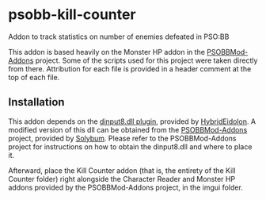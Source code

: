 # psobb-kill-counter
Addon to track statistics on number of enemies defeated in PSO:BB

This addon is based heavily on the Monster HP addon in the
[PSOBBMod-Addons](https://github.com/Solybum/PSOBBMod-Addons) project.
Some of the scripts used for this project were taken directly from there.
Attribution for each file is provided in a header comment at the top of each file.

## Installation
This addon depends on the [dinput8.dll plugin](https://github.com/HybridEidolon/psobbaddonplugin),
provided by [HybridEidolon](https://github.com/HybridEidolon). A modified version of this dll can
be obtained from the [PSOBBMod-Addons](https://github.com/Solybum/PSOBBMod-Addons) project,
provided by [Solybum](https://github.com/Solybum). Please refer to the PSOBBMod-Addons project for
instructions on how to obtain the dinput8.dll and where to place it.

Afterward, place the Kill Counter addon (that is, the entirety of the Kill Counter folder)
right alongside the Character Reader and Monster HP addons provided by the PSOBBMod-Addons
project, in the imgui folder.

